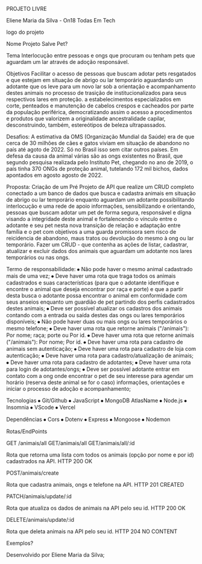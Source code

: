 PROJETO LIVRE

Eliene Maria da Silva - On18 Todas Em Tech


logo do projeto






Nome Projeto
Salve Pet?


Tema
Interlocução entre pessoas e ongs que procuram ou tenham  pets que aguardam um lar através de adoção responsável.


Objetivos
 Facilitar o acesso de pessoas que buscam adotar pets resgatados e que estejam em situação de abrigo ou lar temporário aguardando um adotante que os leve para um novo lar sob a orientação e acompanhamento destes animais no processo de trasição de institucionalizados para seus respectivos lares em proteção. a estabelecimentos especializados em corte, penteados e manutenção de cabelos crespos e cacheados por parte da população periférica, democratizando assim o acesso a procedimentos e produtos que valorizem a originalidade ancestralidade capilar, desconstruindo, também, estereótipos de beleza ultrapassados.


Desafios:
A estimativa da OMS (Organização Mundial da Saúde) era de que cerca de 30 milhões de cães e gatos viviam em situação de abandono no país até agoto de 2022. Só no Brasil isso sem citar outros países. Em defesa da causa da animal várias são as ongs existentes no Brasil, que segundo pesquisa realizada pelo Instituto Pet, chegando no ano de 2019, o país tinha 370 ONGs de proteção animal, tutelando 172 mil bichos, dados apontados em agosto agosto de 2022.

Proposta:
  Criação de um Pré Projeto de API que realize um CRUD completo conectado a um banco de dados que busca e cadastra animais em situação de abrigo ou lar temporário enquanto aguardam um adotante possibilitando interlocução e uma rede de apoio informações, sensibilizando e orientando, pessoas que buscam adotar um pet de forma segura, responsável e dígna visando a integridade deste animal e fortalencendo o vínculo entre o adotante e seu pet nesta nova transição de relação e adaptação entre família e o pet com objetivos a uma guarda promissora sem risco de reicidencia de abandono, maus tratos ou devolução do mesmo à ong ou lar temporário.
Fazer um CRUD - que contenha as ações de listar, cadastrar, atualizar e excluir dados dos animais que aguardam um adotante nos lares temporários ou nas ongs.

Termo de responsabilidade:
⦁	Não pode haver o mesmo animal cadastrado mais de uma vez;
⦁	Deve haver uma rota que traga todos os animais cadastrados e suas características (para que o adotante identifique e encontre o animal que deseja encontrar por raça e porte) e que a partir desta busca o adotante possa encontrar o animal em conformidade com seus anseios enquanto um guardião de pet partindo dos perfis cadastrados destes animais;
⦁	Deve ser possível atualizar os cadastros dos animais contando com a entrada ou saída destes das ongs ou lares temporários disponíveis;
⦁	Não pode haver duas ou mais ongs ou lares temporários o mesmo telefone;
⦁	Deve haver uma rota que retorne animais ("/animais"): Por nome; raça; porte ou  Por id.
⦁	Deve haver uma rota que retorne animais ("/animais"): Por nome; Por id.
⦁	Deve haver uma rota para cadastro de animais sem autenticação;
⦁	Deve haver uma rota para cadastro de loja com autenticação;
⦁	Deve haver uma rota para cadastro/atualização de animais;
⦁	Deve haver uma rota para cadastro de adotantes;
⦁	Deve haver uma rota para login de adotantes/ongs;
⦁	Deve ser possível adotante entrar em contato com a ong onde encontrar o pet de seu interesse para agendar um horário (reserva deste animal se for o caso) informações, orientações e iniciar o processo de adoção e acompanhamento;

Tecnologias 
⦁	Git/Github
⦁	JavaScript
⦁	MongoDB AtlasName
⦁	Node.js
⦁	Insomnia
⦁	VScode
⦁	Vercel

Dependências
⦁	Cors
⦁	Dotenv
⦁	Express
⦁	Mongoose
⦁	Nodemon

Rotas/EndPoints

GET /animais/all
GET/animais/all
GET/animais/all/:id

Rota que retorna uma lista com todos os animais (opção por nome e por id) cadastrados na API.
HTTP 200 OK


POST/animais/create

Rota que cadastra animais, ongs e telefone na API.
HTTP 201 CREATED

PATCH/animais/update/:id

Rota que atualiza os dados de animais na API pelo seu id. 
HTTP 200 OK 

DELETE/animais/update/:id

Rota que deleta animais na API pelo seu id.
HTTP 204 NO CONTENT

Exemplos?


Desenvolvido por Eliene Maria da Silva;